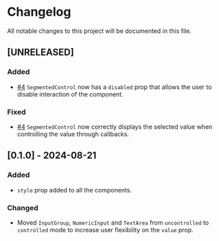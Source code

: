 # Changelog

All notable changes to this project will be documented in this file.

## [UNRELEASED]

### Added
- [#4](https://github.com/STEdyd666/dash-blueprint-components/pull/4) `SegmentedControl` now has a `disabled` prop that allows the user to disable interaction of the component.

### Fixed
- [#4](https://github.com/STEdyd666/dash-blueprint-components/pull/4) `SegmentedControl` now correctly displays the selected value when controlling the value through callbacks. 

## [0.1.0] - 2024-08-21

### Added

- `style` prop added to all the components.

### Changed

- Moved `InputGroup`, `NumericInput` and `TextArea` from `uncontrolled` to `controlled` mode to increase user flexibility on the `value` prop.